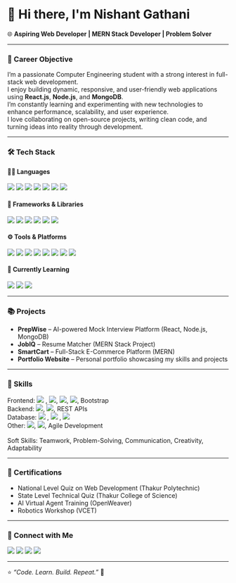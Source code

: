 <h1>👋 Hi there, I'm Nishant Gathani</h1>
<p>🌐 <strong>Aspiring Web Developer | MERN Stack Developer | Problem Solver</strong></p>
<hr>

<h3>🎯 Career Objective</h3>
<p>
I’m a passionate Computer Engineering student with a strong interest in full-stack web development.<br>
I enjoy building dynamic, responsive, and user-friendly web applications using <strong>React.js</strong>, <strong>Node.js</strong>, and <strong>MongoDB</strong>.<br>
I’m constantly learning and experimenting with new technologies to enhance performance, scalability, and user experience.<br>
I love collaborating on open-source projects, writing clean code, and turning ideas into reality through development.
</p>

<hr>

<h3>🛠 Tech Stack</h3>

<h4>👨‍💻 Languages</h4>
<p>
<img src="https://img.shields.io/badge/Java-ED8B00?style=for-the-badge&logo=java&logoColor=white">
<img src="https://img.shields.io/badge/Python-3776AB?style=for-the-badge&logo=python&logoColor=white">
<img src="https://img.shields.io/badge/C-00599C?style=for-the-badge&logo=c&logoColor=white">
<img src="https://img.shields.io/badge/PHP-777BB4?style=for-the-badge&logo=php&logoColor=white">
<img src="https://img.shields.io/badge/JavaScript-F7DF1E?style=for-the-badge&logo=javascript&logoColor=black">
<img src="https://img.shields.io/badge/HTML5-E34F26?style=for-the-badge&logo=html5&logoColor=white">
<img src="https://img.shields.io/badge/CSS3-1572B6?style=for-the-badge&logo=css3&logoColor=white">
</p>

<h4>🧩 Frameworks & Libraries</h4>
<p>
<img src="https://img.shields.io/badge/React-61DAFB?style=for-the-badge&logo=react&logoColor=black">
<img src="https://img.shields.io/badge/Node.js-339933?style=for-the-badge&logo=node.js&logoColor=white">
<img src="https://img.shields.io/badge/Express-000000?style=for-the-badge&logo=express&logoColor=white">
<img src="https://img.shields.io/badge/MongoDB-47A248?style=for-the-badge&logo=mongodb&logoColor=white">
<img src="https://img.shields.io/badge/Firebase-FFCA28?style=for-the-badge&logo=firebase&logoColor=black">
<img src="https://img.shields.io/badge/WordPress-21759B?style=for-the-badge&logo=wordpress&logoColor=white">
</p>

<h4>⚙️ Tools & Platforms</h4>
<p>
<img src="https://img.shields.io/badge/Git-F05032?style=for-the-badge&logo=git&logoColor=white">
<img src="https://img.shields.io/badge/VS_Code-007ACC?style=for-the-badge&logo=visual-studio-code&logoColor=white">
<img src="https://img.shields.io/badge/Figma-F24E1E?style=for-the-badge&logo=figma&logoColor=white">
<img src="https://img.shields.io/badge/MySQL-4479A1?style=for-the-badge&logo=mysql&logoColor=white">
<img src="https://img.shields.io/badge/Render-222222?style=for-the-badge&logo=render&logoColor=white">
<img src="https://img.shields.io/badge/Vercel-000000?style=for-the-badge&logo=vercel&logoColor=white">
<img src="https://img.shields.io/badge/Postman-FF6C37?style=for-the-badge&logo=postman&logoColor=white">
<img src="https://img.shields.io/badge/GitHub-181717?style=for-the-badge&logo=github&logoColor=white">
</p>

<h4>🌱 Currently Learning</h4>
<p>
<img src="https://img.shields.io/badge/MERN-007ACC?style=for-the-badge">
<img src="https://img.shields.io/badge/RESTful_API-FF6C37?style=for-the-badge">
<img src="https://img.shields.io/badge/Advanced_React-61DAFB?style=for-the-badge">
</p>

<hr>

<h3>📚 Projects</h3>
<ul>
<li><strong>PrepWise</strong> – AI-powered Mock Interview Platform (React, Node.js, MongoDB)</li>
<li><strong>JobIQ</strong> – Resume Matcher (MERN Stack Project)</li>
<li><strong>SmartCart</strong> – Full-Stack E-Commerce Platform (MERN)</li>
<li><strong>Portfolio Website</strong> – Personal portfolio showcasing my skills and projects</li>
</ul>

<hr>

<h3>🧠 Skills</h3>
<p>
Frontend: <img src="https://img.shields.io/badge/React-61DAFB?style=for-the-badge&logo=react&logoColor=black"> , 
<img src="https://img.shields.io/badge/HTML5-E34F26?style=for-the-badge&logo=html5&logoColor=white">, 
<img src="https://img.shields.io/badge/CSS3-1572B6?style=for-the-badge&logo=css3&logoColor=white">, 
<img src="https://img.shields.io/badge/JavaScript-F7DF1E?style=for-the-badge&logo=javascript&logoColor=black">, Bootstrap<br>
Backend: <img src="https://img.shields.io/badge/Node.js-339933?style=for-the-badge&logo=node.js&logoColor=white">, 
<img src="https://img.shields.io/badge/Express-000000?style=for-the-badge&logo=express&logoColor=white">, REST APIs<br>
Database: <img src="https://img.shields.io/badge/MongoDB-47A248?style=for-the-badge&logo=mongodb&logoColor=white"> , 
<img src="https://img.shields.io/badge/MySQL-4479A1?style=for-the-badge&logo=mysql&logoColor=white"> , 
<img src="https://img.shields.io/badge/Firebase-FFCA28?style=for-the-badge&logo=firebase&logoColor=black"> <br>
Other: <img src="https://img.shields.io/badge/WordPress-21759B?style=for-the-badge&logo=wordpress&logoColor=white">, 
<img src="https://img.shields.io/badge/Git-F05032?style=for-the-badge&logo=git&logoColor=white">, Agile Development<br>
<br> 
Soft Skills: Teamwork, Problem-Solving, Communication, Creativity, Adaptability
</p>

<hr>

<h3>🏅 Certifications</h3>
<ul>
<li>National Level Quiz on Web Development (Thakur Polytechnic)</li>
<li>State Level Technical Quiz (Thakur College of Science)</li>
<li>AI Virtual Agent Training (OpenWeaver)</li>
<li>Robotics Workshop (VCET)</li>
</ul>

<hr>



<h3>🤝 Connect with Me</h3>
<p>
<a href="https://www.linkedin.com/in/nishant-gathani-943b37199/"><img src="https://img.shields.io/badge/LinkedIn-0A66C2?style=for-the-badge&logo=linkedin&logoColor=white"></a>
<a href="https://github.com/Nishant655"><img src="https://img.shields.io/badge/GitHub-171515?style=for-the-badge&logo=github&logoColor=white"></a>
<a href="#"><img src="https://img.shields.io/badge/Portfolio-000000?style=for-the-badge&logo=vercel&logoColor=white"></a>
<a href="mailto:nishantgathani03@gmail.com"><img src="https://img.shields.io/badge/Email-D14836?style=for-the-badge&logo=gmail&logoColor=white"></a>
</p>

<hr>
<p>⭐ <em>“Code. Learn. Build. Repeat.”</em> 🚀</p>
